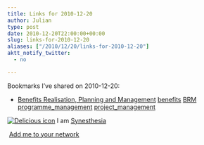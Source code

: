 ```yaml
---
title: Links for 2010-12-20
author: Julian
type: post
date: 2010-12-20T22:00:00+00:00
slug: links-for-2010-12-20 
aliases: ["/2010/12/20/links-for-2010-12-20"]
aktt_notify_twitter:
  - no

---
```

Bookmarks I&#8217;ve shared on 2010-12-20:

  * [Benefits Realisation, Planning and Management][1] 
    [benefits][2] [BRM][3] [programme_management][4] [project_management][5] </li> </ul> 
    
    <p class="deliciouslink">
      <a href="https://del.icio.us/synesthesia" title="See all my bookmarks on del.icio.us"><img src="https://www.synesthesia.co.uk/images/deliciousicon.jpg" alt="Delicious icon" /></a>&nbsp;I am <a href="https://del.icio.us/synesthesia" title="See all my bookmarks on del.icio.us">Synesthesia</a>
    </p>
    
    <p class="deliciouslink">
      <a href="https://del.icio.us/network?add=synesthesia" title="Add me to your del.icio.us network"><img src="https://www.synesthesia.co.uk/images/add.gif" alt="" /></a>&nbsp;<a href="https://del.icio.us/network?add=synesthesia" title="Add me to your del.icio.us network">Add me to your network</a>
    </p>

 [1]: https://www.pmis.co.uk/benefits_realisation.htm
 [2]: https://delicious.com/synesthesia/benefits
 [3]: https://delicious.com/synesthesia/BRM
 [4]: https://delicious.com/synesthesia/programme_management
 [5]: https://delicious.com/synesthesia/project_management